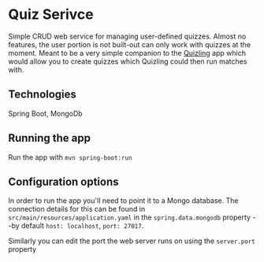 # Quiz Serivce

Simple CRUD web service for managing user-defined quizzes. Almost no features, the user portion is not built-out 
can only work with quizzes at the moment. Meant to be a very simple companion to the 
[Quizling](https://github.com/scottmartin924/quizling-coordinator) 
app which would allow you to create quizzes which Quizling could then run matches with. 

## Technologies
Spring Boot, MongoDb

## Running the app
Run the app with `mvn spring-boot:run`

## Configuration options
In order to run the app you'll need to point it to a Mongo database. The connection details
for this can be found in `src/main/resources/application.yaml` in the `spring.data.mongodb` property
--by default `host: localhost`, `port: 27017`.

Similarly you can edit the port the web server runs on using the `server.port` property
